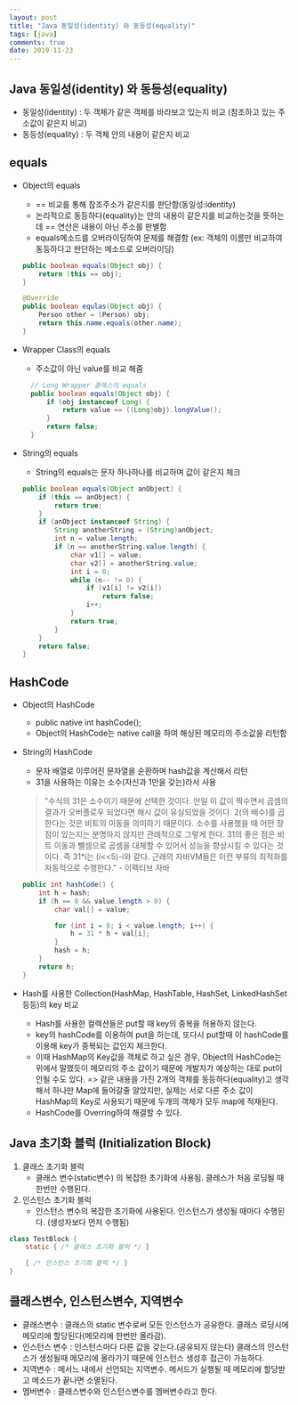 ```yaml
---
layout: post
title: "Java 동일성(identity) 와 동등성(equality)"
tags: [java]
comments: true
date: 2019-11-23
---
```


## Java 동일성(identity) 와 동등성(equality)
- 동일성(identity) : 두 객체가 같은 객체를 바라보고 있는지 비교 (참조하고 있는 주소값이 같은지 비교)
- 동등성(equality) : 두 객체 안의 내용이 같은지 비교


## equals
- Object의 equals
    - == 비교를 통해 참조주소가 같은지를 판단함(동일성:identity)
    - 논리적으로 동등하다(equality)는 안의 내용이 같은지를 비교하는것을 뜻하는데 == 연산은 내용이 아닌 주소를 판별함
    - equals메소드를 오버라이딩하여 문제를 해결함 (ex: 객체의 이름만 비교하여 동등하다고 판단하는 메소드로 오버라이딩)

    ```java
    public boolean equals(Object obj) {
        return (this == obj);
    }

    @Override
    public boolean equlas(Object obj) {
        Person other = (Person) obj;
        return this.name.equals(other.name);
    }   
    ```
- Wrapper Class의 equals
  - 주소값이 아닌 value를 비교 해줌
  ```java
    // Long Wrapper 클래스의 equals
    public boolean equals(Object obj) {
        if (obj instanceof Long) {
            return value == ((Long)obj).longValue();
        }
        return false;
    }
  ```
- String의 equals
    - String의 equals는 문자 하나하나를 비교하며 값이 같은지 체크 
    ```java
    public boolean equals(Object anObject) {
        if (this == anObject) {
            return true;
        }
        if (anObject instanceof String) {
            String anotherString = (String)anObject;
            int n = value.length;
            if (n == anotherString.value.length) {
                char v1[] = value;
                char v2[] = anotherString.value;
                int i = 0;
                while (n-- != 0) {
                    if (v1[i] != v2[i])
                        return false;
                    i++;
                }
                return true;
            }
        }
        return false;
    }
    ```

## HashCode
- Object의 HashCode
    - public native int hashCode();
    - Object의 HashCode는 native call을 하여 해싱된 메모리의 주소값을 리턴함
- String의 HashCode
    - 문자 배열로 이루어진 문자열을 순환하며 hash값을 계산해서 리턴
    - 31을 사용하는 이유는 소수(자신과 1만을 갖는)라서 사용
    > "수식의 31은 소수이기 때문에 선택한 것이다. 만일 이 값이 짝수면서 곱셈의 결과가 오버플로우 되었다면 해시 값이 유실되었을 것이다. 2(의 배수)를 곱한다는 것은 비트의 이동을 의미하기 때문이다. 소수를 사용했을 때 어떤 장점이 있는지는 분명하지 않지만 관례적으로 그렇게 한다. 31의 좋은 점은 비트 이동과 뺄셈으로 곱셈을 대체할 수 있어서 성능을 향상시킬 수 있다는 것이다. 즉 31*i는 (i<<5)-i와 같다. 근래의 자바VM들은 이런 부류의 최적화를 자동적으로 수행한다." - 이펙티브 자바

    ```java
    public int hashCode() {
        int h = hash;
        if (h == 0 && value.length > 0) {
            char val[] = value;

            for (int i = 0; i < value.length; i++) {
                h = 31 * h + val[i];
            }
            hash = h;
        }
        return h;
    }
    ```
    
- Hash를 사용한 Collection(HashMap, HashTable, HashSet, LinkedHashSet등등)의 key 비교
    - Hash를 사용한 컬렉션들은 put할 때 key의 중복을 허용하지 않는다.
    - key의 hashCode를 이용하여 put을 하는데, 또다시 put할때 이 hashCode를 이용해 key가 중복되는 값인지 체크한다.
    - 이때 HashMap의 Key값을 객체로 하고 싶은 경우, Object의 HashCode는 위에서 말했듯이 메모리의 주소 값이기 때문에 개발자가 예상하는 대로 put이 안될 수도 있다. => 같은 내용을 가진 2개의 객체를 동등하다(equality)고 생각해서 하나만 Map에 들어갈줄 알았지만, 실제는 서로 다른 주소 값이 HashMap의 Key로 사용되기 때문에 두개의 객체가 모두 map에 적재된다.
    - HashCode를 Overring하여 해결할 수 있다.


## Java 초기화 블럭 (Initialization Block)
1. 클래스 초기화 블럭
    - 클래스 변수(static변수) 의 복잡한 초기화에 사용됨. 클레스가 처음 로딩될 때 한번만 수행된다.
2. 인스턴스 초기화 블럭
    - 인스턴스 변수의 복잡한 초기화에 사용된다. 인스턴스가 생성될 때마다 수행된다. (생성자보다 먼저 수행됨)  
    
```java
class TestBlock {
    static { /* 클래스 초기화 블럭 */ }

    { /* 인스턴스 초기화 블럭 */ }
}
```

## 클래스변수, 인스턴스변수, 지역변수
- 클래스변수 : 클래스의 static 변수로써 모든 인스턴스가 공유한다. 클래스 로딩시에 메모리에 할당된다(메모리에 한번만 올라감).
- 인스턴스 변수 : 인스턴스마다 다른 값을 갖는다.(공유되지 않는다) 클래스의 인스턴스가 생성될때 메모리에 올라가기 때문에 인스턴스 생성후 접근이 가능하다.
- 지역변수 : 메서느 내에서 선언되는 지역변수. 메서드가 실행될 때 메모리에 할당받고 메소드가 끝나면 소멸된다.
- 멤버변수 : 클래스변수와 인스턴스변수를 멤버변수라고 한다.


